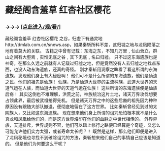 # 藏经阁含羞草 红杏社区樱花

### →→→ <a href="http://3t3e.com/index.html">[点此进入/观/看/]</a>

藏经阁含羞草 红杏社区樱花
之谷，归虚下有通灵地http://dmlab.com.cn/snews.asp，如果秦斩所料不差，这归墟之地与龙凤陨落之地有着莫大的关联。
    古籍之中曾有记载：东海之东，不知几万里﹐仙山耸立，群山之间有大壑焉﹐实惟无底之谷﹐其下无底﹐名曰归墟。
    只不过这东海遗族也是神奇，在那么久远之前就有人记载过归墟之地，但是竟然没有人去归墟之地找点东西，也没人动东海遗族，还真的奇怪。
    刚才秦斩用洞察之眸看了看这所谓的东海遗族，发现他们身上有大秘密啊！
    他们可不是什么所谓的东海遗族，他们是仙遗之民，他们的祖先是仙族！
    仙族，乃是仙道大世界的主流种族，武道大世界的天道气运在人族，而仙道大世界的天道气运在仙族！
    这些所谓的东海遗族便是仙族后裔！
    其实这倒也不难理解，洪荒之前，神族统治这片土地，诸天万界攻伐想要占领此界，最后被武祖抢得先机。
    但是诸天万界之中的这些后裔的祖先因为种种原因没有跟随大部队撤退，便彻底地留在了这方世界。
    比如秦斩曾经见到过的太阴族人，又比如这东海遗族。
    现在想来他们身上所谓的诅咒恐怕根本就不是什么真龙和凤凰给他们的，而是这方世界烙印在他们的血脉之中世代相传的。
    外界异族，天道排斥，世界规则不容，他们可以踏上修行之路便已经算是个奇迹，又怎么可能允许他们实力太强，或者寿命太长呢？！
    既然是这样，那么他们即便是进入了龙凤秘境也寻找不到破除诅咒的方法，秦斩想来他们自己的事情自己应该是知道的。
    但是他们为何要这么干呢？
